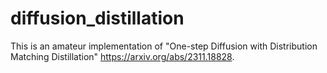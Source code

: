# diffusion_distillation

This is an amateur implementation of "One-step Diffusion with Distribution Matching Distillation" https://arxiv.org/abs/2311.18828.
